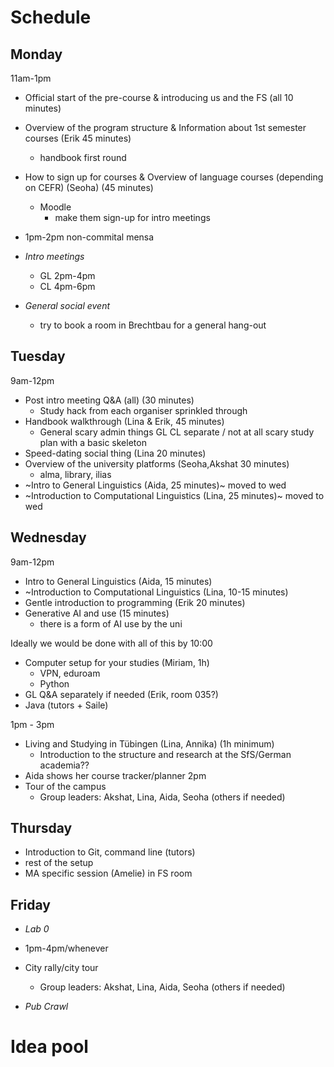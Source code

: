 # Schedule

## Monday
11am-1pm
- Official start of the pre-course & introducing us and the FS (all 10 minutes)
- Overview of the program structure & Information about 1st semester courses (Erik 45 minutes)
  - handbook first round
- How to sign up for courses & Overview of language courses (depending on CEFR) (Seoha) (45 minutes)
  - Moodle
    - make them sign-up for intro meetings
- 1pm-2pm non-commital mensa
- *Intro meetings*
  - GL 2pm-4pm
  - CL 4pm-6pm
  
- *General social event*
  - try to book a room in Brechtbau for a general hang-out  

## Tuesday
9am-12pm
- Post intro meeting Q&A (all) (30 minutes)
  - Study hack from each organiser sprinkled through
- Handbook walkthrough (Lina & Erik, 45 minutes)
  - General scary admin things GL CL separate / not at all scary study plan with a basic skeleton
- Speed-dating social thing (Lina 20 minutes)
- Overview of the university platforms (Seoha,Akshat 30 minutes)
  - alma, library, ilias 
- ~Intro to General Linguistics (Aida, 25 minutes)~ moved to wed
- ~Introduction to Computational Linguistics (Lina, 25 minutes)~ moved to wed

## Wednesday
9am-12pm
- Intro to General Linguistics (Aida, 15 minutes)
- ~Introduction to Computational Linguistics (Lina, 10-15 minutes)
- Gentle introduction to programming (Erik 20 minutes)
- Generative AI and use (15 minutes)
  - there is a form of AI use by the uni  

Ideally we would be done with all of this by 10:00

- Computer setup for your studies (Miriam, 1h)
  - VPN, eduroam
  - Python
- GL Q&A separately if needed (Erik, room 035?)
- Java (tutors + Saile)

1pm - 3pm
- Living and Studying in Tübingen (Lina, Annika) (1h minimum)
  - Introduction to the structure and research at the SfS/German academia??
- Aida shows her course tracker/planner
2pm
- Tour of the campus
  - Group leaders: Akshat, Lina, Aida, Seoha (others if needed)

## Thursday
- Introduction to Git, command line (tutors)
- rest of the setup
- MA specific session (Amelie) in FS room

## Friday
- *Lab 0*
- 1pm-4pm/whenever
- City rally/city tour
  - Group leaders: Akshat, Lina, Aida, Seoha (others if needed)

- *Pub Crawl*

# Idea pool
